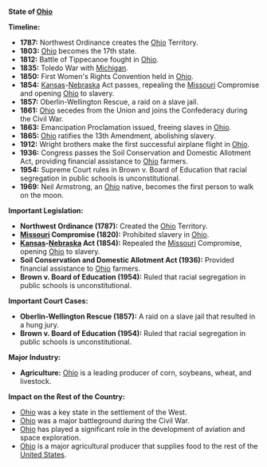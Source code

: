 **State of [Ohio](./../ohio/)**

**Timeline:**

* **1787:** Northwest Ordinance creates the [Ohio](./../ohio/) Territory.
* **1803:** [Ohio](./../ohio/) becomes the 17th state.
* **1812:** Battle of Tippecanoe fought in [Ohio](./../ohio/).
* **1835:** Toledo War with [Michigan](./../michigan/).
* **1850:** First Women's Rights Convention held in [Ohio](./../ohio/).
* **1854:** [Kansas](./../kansas/)-[Nebraska](./../nebraska/) Act passes, repealing the [Missouri](./../missouri/) Compromise and opening [Ohio](./../ohio/) to slavery.
* **1857:** Oberlin-Wellington Rescue, a raid on a slave jail.
* **1861:** [Ohio](./../ohio/) secedes from the Union and joins the Confederacy during the Civil War.
* **1863:** Emancipation Proclamation issued, freeing slaves in [Ohio](./../ohio/).
* **1865:** [Ohio](./../ohio/) ratifies the 13th Amendment, abolishing slavery.
* **1912:** Wright brothers make the first successful airplane flight in [Ohio](./../ohio/).
* **1936:** Congress passes the Soil Conservation and Domestic Allotment Act, providing financial assistance to [Ohio](./../ohio/) farmers.
* **1954:** Supreme Court rules in Brown v. Board of Education that racial segregation in public schools is unconstitutional.
* **1969:** Neil Armstrong, an [Ohio](./../ohio/) native, becomes the first person to walk on the moon.

**Important Legislation:**

* **Northwest Ordinance (1787):** Created the [Ohio](./../ohio/) Territory.
* **[Missouri](./../missouri/) Compromise (1820):** Prohibited slavery in [Ohio](./../ohio/).
* **[Kansas](./../kansas/)-[Nebraska](./../nebraska/) Act (1854):** Repealed the [Missouri](./../missouri/) Compromise, opening [Ohio](./../ohio/) to slavery.
* **Soil Conservation and Domestic Allotment Act (1936):** Provided financial assistance to [Ohio](./../ohio/) farmers.
* **Brown v. Board of Education (1954):** Ruled that racial segregation in public schools is unconstitutional.

**Important Court Cases:**

* **Oberlin-Wellington Rescue (1857):** A raid on a slave jail that resulted in a hung jury.
* **Brown v. Board of Education (1954):** Ruled that racial segregation in public schools is unconstitutional.

**Major Industry:**

* **Agriculture:** [Ohio](./../ohio/) is a leading producer of corn, soybeans, wheat, and livestock.

**Impact on the Rest of the Country:**

* [Ohio](./../ohio/) was a key state in the settlement of the West.
* [Ohio](./../ohio/) was a major battleground during the Civil War.
* [Ohio](./../ohio/) has played a significant role in the development of aviation and space exploration.
* [Ohio](./../ohio/) is a major agricultural producer that supplies food to the rest of the [United States](./../united-states/).